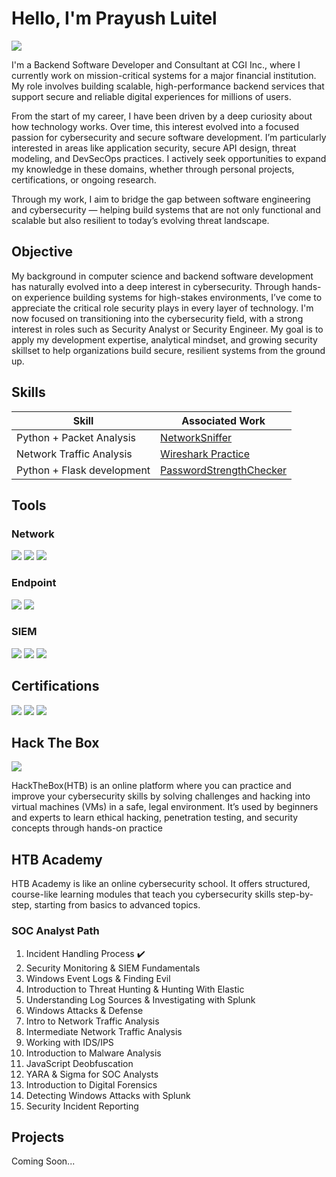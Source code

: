 # Hello, I'm Prayush Luitel
<a href="https://www.linkedin.com/in/prayush-luitel"><img src="https://img.shields.io/badge/-LinkedIn-0072b1?&style=for-the-badge&logo=linkedin&logoColor=white" /></a>

I'm a Backend Software Developer and Consultant at CGI Inc., where I currently work on mission-critical systems for a major financial institution. My role involves building scalable, high-performance backend services that support secure and reliable digital experiences for millions of users.

From the start of my career, I have been driven by a deep curiosity about how technology works. Over time, this interest evolved into a focused passion for cybersecurity and secure software development. I’m particularly interested in areas like application security, secure API design, threat modeling, and DevSecOps practices. I actively seek opportunities to expand my knowledge in these domains, whether through personal projects, certifications, or ongoing research.

Through my work, I aim to bridge the gap between software engineering and cybersecurity — helping build systems that are not only functional and scalable but also resilient to today’s evolving threat landscape.

## Objective

My background in computer science and backend software development has naturally evolved into a deep interest in cybersecurity. Through hands-on experience building systems for high-stakes environments, I’ve come to appreciate the critical role security plays in every layer of technology. I'm now focused on transitioning into the cybersecurity field, with a strong interest in roles such as Security Analyst or Security Engineer. My goal is to apply my development expertise, analytical mindset, and growing security skillset to help organizations build secure, resilient systems from the ground up.

## Skills

| Skill                                         | Associated Work         |
|-----------------------------------------------|----------------------------|
| Python + Packet Analysis          | <a href="https://github.com/luitel-prayush/NetworkSniffer/tree/main">NetworkSniffer</a>|
| Network Traffic Analysis | <a href="https://github.com/luitel-prayush/working-with-wireshark">Wireshark Practice</a>|
| Python + Flask development | <a href="https://github.com/luitel-prayush/PasswordStrengthChecker"> PasswordStrengthChecker</a>|

## Tools

### Network
<div>
    <img src="https://img.shields.io/badge/-Wireshark-1679A7?&style=for-the-badge&logo=Wireshark&logoColor=white" />
    <img src="https://img.shields.io/badge/-Suricata-EF3B2D?&style=for-the-badge&logo=Suricata&logoColor=white" />
    <img src="https://img.shields.io/badge/-Zeek-777BB4?&style=for-the-badge&logo=Zeek&logoColor=white" />
</div>

### Endpoint
<div>
    <img src="https://img.shields.io/badge/-Microsoft_Defender_for_Endpoint-00A4EF?&style=for-the-badge&logo=Microsoft&logoColor=white" />
    <img src="https://img.shields.io/badge/-Velociraptor-4B275F?&style=for-the-badge&logo=Velociraptor&logoColor=white" />
</div>

### SIEM
<div>
    <img src="https://img.shields.io/badge/-Microsoft_Sentinel-0078D4?&style=for-the-badge&logo=Microsoft&logoColor=white" />
    <img src="https://img.shields.io/badge/-Splunk-000000?&style=for-the-badge&logo=Splunk&logoColor=white" />
    <img src="https://img.shields.io/badge/-Elastic-005571?&style=for-the-badge&logo=Elastic&logoColor=white" />
</div>

## Certifications
<div>
<a href="https://www.credly.com/badges/a02f7b39-1468-4e9d-ba38-2ed8329ec91c/public_url"><img src="https://img.shields.io/badge/-Security%2B-FF0000?&style=for-the-badge&logo=CompTIA&logoColor=white"/></a>
<a href="https://www.credly.com/earner/earned/badge/01db20e2-0dfa-4056-8805-9efa3cc4f111"><img src="https://img.shields.io/badge/-Cloud_Practioner-4D4D4D?&style=for-the-badge&logo=amazonwebservices&logoColor=white"/></a>
<a href="https://coursera.org/share/151a7e5596c3117baaab30f63087e88c"><img src="https://img.shields.io/badge/-Cybersecurity-yellow?&style=for-the-badge&logo=Google&logoColor=white"/></a>
</div>

## Hack The Box 
<div>
<a href= "https://www.hackthebox.com/"><img src="https://img.shields.io/badge/-Hack_The_Box-green?&style=for-the-badge&logo=hackthebox&logoColor=white"/></a>
</div>

HackTheBox(HTB) is an online platform where you can practice and improve your cybersecurity skills by solving challenges and hacking into virtual machines (VMs) in a safe, legal environment. It’s used by beginners and experts to learn ethical hacking, penetration testing, and security concepts through hands-on practice

## HTB Academy
HTB Academy is like an online cybersecurity school. It offers structured, course-like learning modules that teach you cybersecurity skills step-by-step, starting from basics to advanced topics.


### SOC Analyst Path
1) Incident Handling Process :heavy_check_mark:
2) Security Monitoring & SIEM Fundamentals
3) Windows Event Logs & Finding Evil
4) Introduction to Threat Hunting & Hunting With Elastic
5) Understanding Log Sources & Investigating with Splunk
6) Windows Attacks & Defense
7) Intro to Network Traffic Analysis
8) Intermediate Network Traffic Analysis
9) Working with IDS/IPS
10) Introduction to Malware Analysis
11) JavaScript Deobfuscation
12) YARA & Sigma for SOC Analysts
13) Introduction to Digital Forensics
14) Detecting Windows Attacks with Splunk
15) Security Incident Reporting

## Projects
Coming Soon...
